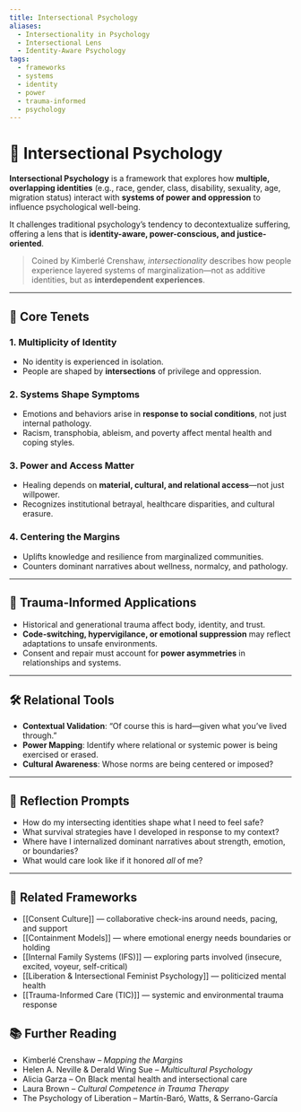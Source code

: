 ```yaml
---
title: Intersectional Psychology
aliases:
  - Intersectionality in Psychology
  - Intersectional Lens
  - Identity-Aware Psychology
tags:
  - frameworks
  - systems
  - identity
  - power
  - trauma-informed
  - psychology
---
```


<!-- @format -->

# 🧠 Intersectional Psychology

**Intersectional Psychology** is a framework that explores how **multiple, overlapping identities** (e.g., race, gender, class, disability, sexuality, age, migration status) interact with **systems of power and oppression** to influence psychological well-being.

It challenges traditional psychology’s tendency to decontextualize suffering, offering a lens that is **identity-aware, power-conscious, and justice-oriented**.

> Coined by Kimberlé Crenshaw, _intersectionality_ describes how people experience layered systems of marginalization—not as additive identities, but as **interdependent experiences**.

---

## 🧩 Core Tenets

### 1. **Multiplicity of Identity**

- No identity is experienced in isolation.
- People are shaped by **intersections** of privilege and oppression.

### 2. **Systems Shape Symptoms**

- Emotions and behaviors arise in **response to social conditions**, not just internal pathology.
- Racism, transphobia, ableism, and poverty affect mental health and coping styles.

### 3. **Power and Access Matter**

- Healing depends on **material, cultural, and relational access**—not just willpower.
- Recognizes institutional betrayal, healthcare disparities, and cultural erasure.

### 4. **Centering the Margins**

- Uplifts knowledge and resilience from marginalized communities.
- Counters dominant narratives about wellness, normalcy, and pathology.

---

## 🧠 Trauma-Informed Applications

- Historical and generational trauma affect body, identity, and trust.
- **Code-switching, hypervigilance, or emotional suppression** may reflect adaptations to unsafe environments.
- Consent and repair must account for **power asymmetries** in relationships and systems.

---

## 🛠 Relational Tools

- **Contextual Validation**: “Of course this is hard—given what you’ve lived through.”
- **Power Mapping**: Identify where relational or systemic power is being exercised or erased.
- **Cultural Awareness**: Whose norms are being centered or imposed?

---

## 💬 Reflection Prompts

- How do my intersecting identities shape what I need to feel safe?
- What survival strategies have I developed in response to my context?
- Where have I internalized dominant narratives about strength, emotion, or boundaries?
- What would care look like if it honored _all_ of me?

---

## 🔗 Related Frameworks

- [[Consent Culture]] — collaborative check-ins around needs, pacing, and support
- [[Containment Models]] — where emotional energy needs boundaries or holding
- [[Internal Family Systems (IFS)]] — exploring parts involved (insecure, excited, voyeur, self-critical)
- [[Liberation & Intersectional Feminist Psychology]] — politicized mental health
- [[Trauma-Informed Care (TIC)]] — systemic and environmental trauma response

## 📚 Further Reading

- Kimberlé Crenshaw – _Mapping the Margins_
- Helen A. Neville & Derald Wing Sue – _Multicultural Psychology_
- Alicia Garza – On Black mental health and intersectional care
- Laura Brown – _Cultural Competence in Trauma Therapy_
- The Psychology of Liberation – Martín-Baró, Watts, & Serrano-García
